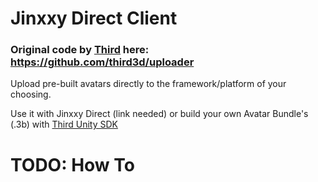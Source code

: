 # Jinxxy Direct Client
### Original code by [Third](https://third3d.com) here: https://github.com/third3d/uploader

Upload pre-built avatars directly to the framework/platform of your choosing.

Use it with Jinxxy Direct (link needed) or build your own Avatar Bundle's (.3b) with [Third Unity SDK](https://github.com/third3d/unity-sdk)

<!-- ![](assets/screen.png) -->
# TODO: How To
